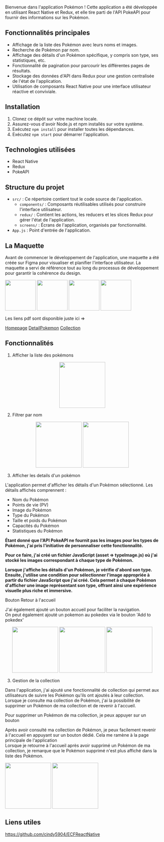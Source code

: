 Bienvenue dans l'application Pokémon ! Cette application a été développée en utilisant React Native et Redux, et elle tire parti de l'API PokeAPI pour fournir des informations sur les Pokémon.

## Fonctionnalités principales

- Affichage de la liste des Pokémon avec leurs noms et images.
- Recherche de Pokémon par nom.
- Affichage des détails d'un Pokémon spécifique, y compris son type, ses statistiques, etc.
- Fonctionnalité de pagination pour parcourir les différentes pages de résultats.
- Stockage des données d'API dans Redux pour une gestion centralisée de l'état de l'application.
- Utilisation de composants React Native pour une interface utilisateur réactive et conviviale.

## Installation

1. Clonez ce dépôt sur votre machine locale.
2. Assurez-vous d'avoir Node.js et npm installés sur votre système.
3. Exécutez `npm install` pour installer toutes les dépendances.
4. Exécutez `npm start` pour démarrer l'application.

## Technologies utilisées

- React Native
- Redux
- PokeAPI

## Structure du projet

- `src/` : Ce répertoire contient tout le code source de l'application.
  - `components/` : Composants réutilisables utilisés pour construire l'interface utilisateur.
  - `redux/` : Contient les actions, les reducers et les slices Redux pour gérer l'état de l'application.
  - `screens/` : Écrans de l'application, organisés par fonctionnalité.
- `App.js` : Point d'entrée de l'application.

## La Maquette

Avant de commencer le développement de l'application, une maquette a été créée sur Figma pour visualiser et planifier l'interface utilisateur. La maquette a servi de référence tout au long du processus de développement pour garantir la cohérence du design.

<img src="../ECFReactNative/Figma/HomePage.png" style='width: 100px'/>
<img src="../ECFReactNative/Figma/DetailPokemon.png" style='width: 100px'/>
<img src="../ECFReactNative/Figma/Pokede1.png" style='width: 100px'/>
<img src="../ECFReactNative/Figma/Pokedex2.png" style='width: 100px'/>

Les liens pdf sont disponible juste ici =>

[Homepage](../ECFReactNative/Figma/HomePage.pdf)
[DetailPokemon](../ECFReactNative/Figma/DetailPokemon.pdf)
[Collection](../ECFReactNative/Figma/Pokedex.pdf)

## Fonctionnalités

1. Afficher la liste des pokémons

<p align="center">
  <img src="../ECFReactNative/screensApplication/liste.png" width="150" />
</p>

2. Filtrer par nom 

<p align="center">
  <img src="../ECFReactNative/screensApplication/filtre.png" width="150" />
    <img src="../ECFReactNative/screensApplication/filtre2.png" width="150" />
</p>

3. Afficher les details d'un pokémon

L'application permet d'afficher les détails d'un Pokémon sélectionné. Les détails affichés comprennent :
- Nom du Pokémon
- Points de vie (PV)
- Image du Pokémon
- Type du Pokémon
- Taille et poids du Pokémon
- Capacités du Pokémon
- Statistiques du Pokémon

**Étant donné que l'API PokeAPI ne fournit pas les images pour les types de Pokémon, j'ai pris l'initiative de personnaliser cette fonctionnalité.** 

**Pour ce faire, j'ai créé un fichier JavaScript (asset => typeImage.js) où j'ai stocké les images correspondant à chaque type de Pokémon.**

**Lorsque j'affiche les détails d'un Pokémon, je vérifie d'abord son type. Ensuite, j'utilise une condition pour sélectionner l'image appropriée à partir du fichier JavaScript que j'ai créé. Cela permet à chaque Pokémon d'afficher une image représentant son type, offrant ainsi une expérience visuelle plus riche et immersive.**

  Bouton Retour à l'accueil

J'ai également ajouté un bouton accueil pour faciliter la navigation.  
On peut également ajouté un pokemon au pokedex via le bouton 'Add to pokedex'

<p align="center">
<img src="../ECFReactNative/screensApplication/details1.png" style='width:150px' />
<img src="../ECFReactNative/screensApplication/details.png" style='width:150px' />
<img src="../ECFReactNative/screensApplication/details2.png" style='width:150px' />
</p>

3.  Gestion de la collection

Dans l'application, j'ai ajouté une fonctionnalité de collection qui permet aux utilisateurs de suivre les Pokémon qu'ils ont ajoutés à leur collection. Lorsque je consulte ma collection de Pokémon, j'ai la possibilité de supprimer un Pokémon de ma collection et de revenir à l'accueil.


Pour supprimer un Pokémon de ma collection, je peux appuyer sur un bouton

Après avoir consulté ma collection de Pokémon, je peux facilement revenir à l'accueil en appuyant sur un bouton dédié. Cela me ramène à la page principale de l'application  
Lorsque je retourne à l'accueil après avoir supprimé un Pokémon de ma collection, je remarque que le Pokémon supprimé n'est plus affiché dans la liste des Pokémon. 


<img src="../ECFReactNative/screensApplication/collection.png" style='width:150px' />  
<img src="../ECFReactNative/screensApplication/clear.png" style='width:150px' />


## Liens utiles

https://github.com/cindy5904/ECFReactNative





















